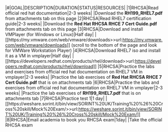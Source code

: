|#|GOAL|DESCRIPTION|DURATION|STATUS|RESOURCES|
|1|RHCSA|Read official red hat documentation|2-3 weeks| |Download the **RH199_RHEL7.pdf** from attachments tab on this page
|2|RHCSA|Read RHEL7 certification guide|2-3 weeks| |Download the **Red Hat RHCSA RHCE 7 Cert Guide.pdf** from attachments tab on this page
|3|RHCSA|Download and install VMPlayer (for Windows or Linux)|Half day| |[[https:~~/~~/my.vmware.com/web/vmware/downloads>>url:https://my.vmware.com/web/vmware/downloads]] (scroll to the bottom of the page and look for VMWare Workstation Player)
|4|RHCSA|Download RHEL7 iso and install it as a VM in vmplayer|Half day| |[[https:~~/~~/developers.redhat.com/products/rhel/download>>url:https://developers.redhat.com/products/rhel/download]]
|5|RHCSA|Practice the labs and exercises from official red hat documentation on RHEL7 VM in vmplayer|2-3 weeks| |Practice the lab exercises of **Red Hat RHCSA RHCE 7 Cert Guide.pdf** that is on attachments tab
|6|RHCSA|Practice the labs and exercises from official red hat documentation on RHEL7 VM in vmplayer|2-3 weeks| |Practice the lab exercises of **RH199_RHEL7.pdf** that is on attachments tab
|7|RHCSA|Practice test 1|1 day| |[[https:~~/~~/weshare.sorint.it/bin/view/SORINT%20UK/Training%20%26%20Cross%20skill/Mock%20Exam/>>url:https://weshare.sorint.it/bin/view/SORINT%20UK/Training%20%26%20Cross%20skill/Mock%20Exam/]]
|8|RHCSA|Email academia to book you RHCSA exam|1day| |Take the official RHCSA exam
